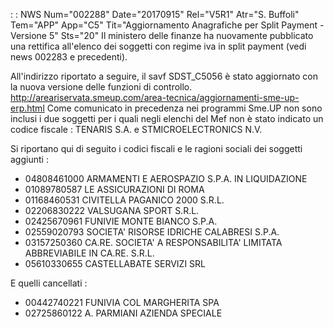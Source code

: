  :  : NWS Num="002288" Date="20170915" Rel="V5R1" Atr="S. Buffoli" Tem="APP" App="C5" Tit="Aggiornamento Anagrafiche per Split Payment - Versione 5" Sts="20"
Il ministero delle finanze ha nuovamente pubblicato una rettifica all'elenco dei soggetti con regime iva in split payment (vedi news 002283 e precedenti).

All'indirizzo riportato a seguire, il savf SDST_C5056 è stato aggiornato con la nuova versione delle funzioni di controllo.
http://areariservata.smeup.com/area-tecnica/aggiornamenti-sme-up-erp.html 
Come comunicato in precedenza nei programmi Sme.UP non sono inclusi i due soggetti per i quali negli elenchi del Mef non è stato indicato un codice fiscale :  TENARIS S.A. e STMICROELECTRONICS N.V.

Si riportano qui di seguito i codici fiscali e le ragioni sociali dei soggetti aggiunti : 
<ul>
<li>04808461000 ARMAMENTI E AEROSPAZIO S.P.A. IN LIQUIDAZIONE</li>
<li>01089780587 LE ASSICURAZIONI DI ROMA</li>
<li>01168460531 CIVITELLA PAGANICO 2000 S.R.L.</li>
<li>02206830222 VALSUGANA SPORT S.R.L.</li>
<li>02425670961 FUNIVIE MONTE BIANCO S.P.A.</li>
<li>02559020793 SOCIETA' RISORSE IDRICHE CALABRESI S.P.A.</li>
<li>03157250360 CA.RE. SOCIETA' A RESPONSABILITA' LIMITATA ABBREVIABILE IN CA.RE. S.R.L.</li> <li>05610330655 CASTELLABATE SERVIZI SRL</li>
</ul>
E quelli cancellati : 
<ul>
<li>00442740221 FUNIVIA COL MARGHERITA SPA</li>
<li>02725860122 A. PARMIANI AZIENDA SPECIALE</li>
</ul>
